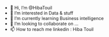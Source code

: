 - 👋 Hi, I’m @HibaTouil
- 👀 I’m interested in Data & stuff
- 🌱 I’m currently learning Business intelligence
- 💞️ I’m looking to collaborate on ...
- 📫 How to reach me linkedin : Hiba Touil

<!---
HibaTouil/HibaTouil is a ✨ special ✨ repository because its `README.md` (this file) appears on your GitHub profile.
You can click the Preview link to take a look at your changes.
--->
